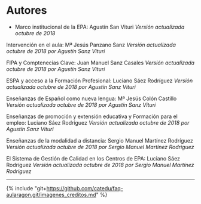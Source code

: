 # Autores

* Marco institucional de la EPA: Agustín San Vituri
_Versión actualizada octubre de 2018_

Intervención en el aula: Mª Jesús Panzano Sanz
_Versión actualizada octubre de 2018 por Agustín Sanz Vituri_

FIPA y Comptenecias Clave: Juan Manuel Sanz Casales
_Versión actualizada octubre de 2018 por Agustín Sanz Vituri_

ESPA y acceso a la Formación Profesional: Luciano Sáez Rodríguez
_Versión actualizada octubre de 2018 por Agustín Sanz Vituri_

Enseñanzas de Español como nueva lengua: Mª Jesús Colón Castillo
_Versión actualizada octubre de 2018 por Agustín Sanz Vituri_

Enseñanzas de promoción y extensión educativa y Formación para el empleo: Luciano Sáez Rodríguez
_Versión actualizada octubre de 2018 por Agustín Sanz Vituri_

Enseñanzas de la modalidad a distancia: Sergio Manuel Martínez Rodríguez
_Versión actualizada octubre de 2018 por Sergio Manuel Martínez Rodriguez_

El Sistema de Gestión de Calidad en los Centros de EPA: Luciano Sáez Rodríguez
_Versión actualizada octubre de 2018 por Sergio Manuel Martínez Rodriguez_
<!--
{% for item in book.authors %}
Versión actualizada octubre de 2018

1. {{item.title}}: {{item.name}}

{% endfor %}
-->

___

{% include "git+https://github.com/catedu/faq-aularagon.git/imagenes_creditos.md" %}